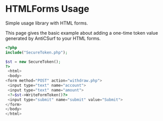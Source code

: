 # HTMLForms Usage
Simple usage library with HTML forms.

This page gives the basic example about adding a one-time token value generated by AntiCSurf to your HTML forms.


```PHP
<?php
include("SecureToken.php");

$st = new SecureToken();
?>
 <html>
 <body>
<form method="POST" action="withdraw.php">
 <input type="text" name="account">
 <input type="text" name="amount">
 <?=$st->WriteFormToken()?>
 <input type="submit" name="submit" value="Submit">
</form>
</body>
</html>
```
